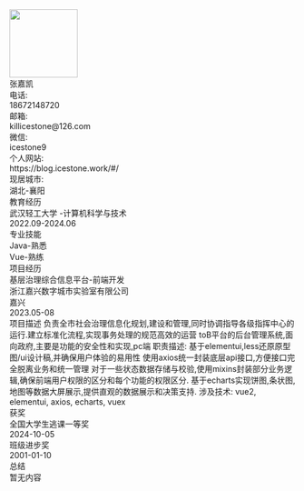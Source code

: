 <!--头像-->
<div data-v-d2c98457="" data-v-60220da0="" class="ice-column renderBlock" id="avatar" style="width: 100%;">
    <div data-v-60220da0="" class="verticalLine"></div>
    <div data-v-fee11e1e="" data-v-60220da0="" class="ice-row" style="width: 100%;">
        <div data-v-c9681ee0="" data-v-60220da0="" class="background round ice-avatar">
            <img data-v-c9681ee0="" alt="" class="avatar default-size block"
                src="https://avatars.githubusercontent.com/u/60811236?v=4" title="" style="object-fit: fill;width: 120px;">
        </div>
        <div data-v-d2c98457="" data-v-60220da0="" class="ice-column userInfoText" style="width: 100%;">
            <div data-v-857b2d98="" data-v-60220da0="" class="hoverColor size-l m0 ice-text"
                style="--hover-color: rgba(19,24,36,1); --color: rgba(19,24,36,.5);">张嘉凯</div>
            <div data-v-fee11e1e="" data-v-60220da0="" class="ice-row" style="width: 100%;">
                <div data-v-857b2d98="" data-v-60220da0="" class="text-nowrap hoverColor size-n m0 p0 ice-text"
                    style="--hover-color: rgba(19,24,36,1); --color: rgba(19,24,36,.5);">
                    <div data-v-8f5666af="" data-v-60220da0=""
                        class="normal defaultRound btn-colors size-normal ice-tag noSelect"
                        style="--hover-color: rgba(19,24,36,1); --color: rgba(19,24,36,.5);">电话:</div> 18672148720
                </div>
                <div data-v-857b2d98="" data-v-60220da0="" class="text-nowrap hoverColor size-n m0 p0 ice-text"
                    style="--hover-color: rgba(19,24,36,1); --color: rgba(19,24,36,.5);">
                    <div data-v-8f5666af="" data-v-60220da0=""
                        class="normal defaultRound btn-colors size-normal ice-tag noSelect" nowrap=""
                        style="--hover-color: rgba(19,24,36,1); --color: rgba(19,24,36,.5);">邮箱:</div>
                    <div data-v-857b2d98="" data-v-60220da0="" class="hoverColor size-n ice-text"
                        style="--hover-color: rgba(19,24,36,1); --color: rgba(19,24,36,.5);">killicestone@126.com</div>
                </div>
                <div data-v-857b2d98="" data-v-60220da0="" class="text-nowrap hoverColor size-n m0 p0 ice-text"
                    style="--hover-color: rgba(19,24,36,1); --color: rgba(19,24,36,.5);">
                    <div data-v-8f5666af="" data-v-60220da0=""
                        class="normal defaultRound btn-colors size-normal ice-tag noSelect"
                        style="--hover-color: rgba(19,24,36,1); --color: rgba(19,24,36,.5);">微信:</div> icestone9
                </div>
            </div>
            <div data-v-fee11e1e="" data-v-60220da0="" class="ice-row" style="width: 100%;">
                <div data-v-857b2d98="" data-v-60220da0="" class="text-nowrap hoverColor size-n m0 p0 ice-text"
                    style="--hover-color: rgba(19,24,36,1); --color: rgba(19,24,36,.5);">
                    <div data-v-8f5666af="" data-v-60220da0=""
                        class="normal defaultRound btn-colors size-normal ice-tag noSelect"
                        style="--hover-color: rgba(19,24,36,1); --color: rgba(19,24,36,.5);">个人网站:</div>
                    https://blog.icestone.work/#/
                </div>
                <div data-v-857b2d98="" data-v-60220da0="" class="text-nowrap hoverColor size-n m0 p0 ice-text"
                    style="--hover-color: rgba(19,24,36,1); --color: rgba(19,24,36,.5);">
                    <div data-v-8f5666af="" data-v-60220da0=""
                        class="normal defaultRound btn-colors size-normal m0 ice-tag noSelect"
                        style="--hover-color: rgba(19,24,36,1); --color: rgba(19,24,36,.5);">现居城市:</div> 湖北-襄阳
                </div>
            </div>
        </div>
    </div>
</div><!--教育经历-->
<div data-v-d2c98457="" data-v-60220da0="" class="ice-column renderBlock" id="education" style="width: 100%;">
    <div data-v-60220da0="" class="verticalLine"></div>
    <div data-v-e99f91b6="" data-v-60220da0="" class="landscape customColor split">
        <div data-v-e99f91b6="" class="left text">教育经历</div>
    </div>
    <div data-v-fee11e1e="" data-v-60220da0="" class="ice-row justBetween" style="width: 100%;">
        <div data-v-fee11e1e="" data-v-60220da0="" class="ice-row" style="width: 100%;">
            <div data-v-857b2d98="" data-v-60220da0="" class="text-nowrap hoverColor size-n ice-text"
                style="--hover-color: rgba(19,24,36,1); --color: rgba(19,24,36,.5);">武汉轻工大学 -计算机科学与技术</div>
        </div>
        <div data-v-857b2d98="" data-v-60220da0="" class="text-nowrap hoverColor size-n ice-text"
            style="--hover-color: rgba(19,24,36,1); --color: rgba(19,24,36,.5);">2022.09-2024.06</div>
    </div>
</div><!--专业技能-->
<div data-v-d2c98457="" data-v-60220da0="" class="ice-column renderBlock" id="professionalSkills" style="width: 100%;">
    <div data-v-60220da0="" class="verticalLine"></div>
    <div data-v-e99f91b6="" data-v-60220da0="" class="landscape customColor split">
        <div data-v-e99f91b6="" class="left text">专业技能</div>
    </div>
    <div data-v-857b2d98="" data-v-60220da0="" class="hoverColor size-n ice-text"
        style="--hover-color: rgba(19,24,36,1); --color: rgba(19,24,36,.5);">Java-熟悉</div>
    <div data-v-857b2d98="" data-v-60220da0="" class="hoverColor size-n ice-text"
        style="--hover-color: rgba(19,24,36,1); --color: rgba(19,24,36,.5);">Vue-熟练</div>
</div><!--项目经历-->
<div data-v-d2c98457="" data-v-60220da0="" class="ice-column renderBlock" id="projectExperience" style="width: 100%;">
    <div data-v-60220da0="" class="verticalLine"></div>
    <div data-v-e99f91b6="" data-v-60220da0="" class="landscape customColor split">
        <div data-v-e99f91b6="" class="left text">项目经历</div>
    </div>
    <div data-v-857b2d98="" data-v-60220da0="" class="hoverColor size-n ice-text"
        style="--hover-color: rgba(19,24,36,1); --color: rgba(19,24,36,.5);">
        <div data-v-d2c98457="" data-v-60220da0="" class="ice-column justBetween" style="width: 100%;">
            <div data-v-fee11e1e="" data-v-60220da0="" class="ice-row alignC justBetween" style="width: 100%;">
                <div data-v-fee11e1e="" data-v-60220da0="" class="ice-row" style="width: 100%;">
                    <div data-v-857b2d98="" data-v-60220da0="" class="hoverColor size-n ice-text"
                        style="--hover-color: rgba(19,24,36,1); --color: rgba(19,24,36,.5);">基层治理综合信息平台-前端开发</div>
                    <!--<ice-tag v-if="item.companyProject===1" :color="color">企业项目</ice-tag>-->
                    <div data-v-857b2d98="" data-v-60220da0="" class="hoverColor size-n ice-text"
                        style="--hover-color: rgba(19,24,36,1); --color: rgba(19,24,36,.5);">浙江嘉兴数字城市实验室有限公司</div>
                    <div data-v-857b2d98="" data-v-60220da0="" class="hoverColor size-n ice-text"
                        style="--hover-color: rgba(19,24,36,1); --color: rgba(19,24,36,.5);">嘉兴</div>
                </div>
                <div data-v-857b2d98="" data-v-60220da0="" class="hoverColor size-n ice-text widthAuto nowrap"
                    style="--hover-color: rgba(19,24,36,1); --color: rgba(19,24,36,.5);">2023.05-08</div>
            </div>
            <div data-v-857b2d98="" data-v-60220da0="" class="hoverColor size-n ice-text wrap"
                style="--hover-color: rgba(19,24,36,1); --color: rgba(19,24,36,.5);">项目描述
                负责全市社会治理信息化规划,建设和管理,同时协调指导各级指挥中心的运行.建立标准化流程,实现事务处理的规范高效的运营
                toB平台的后台管理系统,面向政府,主要是功能的安全性和实现,pc端
                职责描述:
                基于elementui,less还原原型图/ui设计稿,并确保用户体验的易用性
                使用axios统一封装底层api接口,方便接口完全脱离业务和统一管理
                对于一些状态数据存储与校验,使用mixins封装部分业务逻辑,确保前端用户权限的区分和每个功能的权限区分.
                基于echarts实现饼图,条状图,地图等数据大屏展示,提供直观的数据展示和决策支持.
                涉及技术:
                vue2, elementui, axios, echarts, vuex</div>
        </div>
    </div>
</div><!--获奖-->
<div data-v-d2c98457="" data-v-60220da0="" class="ice-column renderBlock" id="prize" style="width: 100%;">
    <div data-v-60220da0="" class="verticalLine"></div>
    <div data-v-e99f91b6="" data-v-60220da0="" class="landscape customColor split">
        <div data-v-e99f91b6="" class="left text">获奖</div>
    </div>
    <div data-v-60220da0="" class="ice-row justBetween">
        <div data-v-857b2d98="" data-v-60220da0="" class="hoverColor size-n ice-text"
            style="--hover-color: rgba(19,24,36,1); --color: rgba(19,24,36,.5);">全国大学生逃课一等奖</div>
        <div data-v-857b2d98="" data-v-60220da0="" class="hoverColor size-n ice-text"
            style="--hover-color: rgba(19,24,36,1); --color: rgba(19,24,36,.5);">2024-10-05</div>
    </div>
    <div data-v-60220da0="" class="ice-row justBetween">
        <div data-v-857b2d98="" data-v-60220da0="" class="hoverColor size-n ice-text"
            style="--hover-color: rgba(19,24,36,1); --color: rgba(19,24,36,.5);">班级进步奖</div>
        <div data-v-857b2d98="" data-v-60220da0="" class="hoverColor size-n ice-text"
            style="--hover-color: rgba(19,24,36,1); --color: rgba(19,24,36,.5);">2001-01-10</div>
    </div>
</div><!--自我评价-->
<div data-v-d2c98457="" data-v-60220da0="" class="ice-column renderBlock" id="summary" style="width: 100%;">
    <div data-v-60220da0="" class="verticalLine"></div>
    <div data-v-e99f91b6="" data-v-60220da0="" class="landscape customColor split">
        <div data-v-e99f91b6="" class="left text">总结</div>
    </div>
    <div data-v-857b2d98="" data-v-60220da0="" class="hoverColor size-n ice-text"
        style="--hover-color: rgba(19,24,36,1); --color: rgba(19,24,36,.5);">暂无内容</div>
</div>
